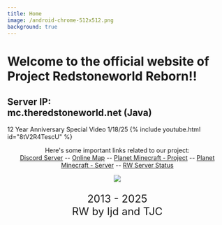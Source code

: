 ```yaml
---
title: Home
image: /android-chrome-512x512.png
background: true
---
```

<style type="text/css">
h1.title {
  text-align: center;
}
</style>

<h1 class="centered-header"> Welcome to the official website of Project Redstoneworld Reborn!!</h1>

<h2 class="centered-header"> Server IP:<br> mc.theredstoneworld.net (Java) </h2>

12 Year Anniversary Special Video 1/18/25
{% include youtube.html id="8tV2R4TescU" %} 

<p style="text-align:center;"> Here's some important links related to our project:<br>
<a href="https://discord.gg/G4UYpxy">Discord Server</a> -- <a href="http://map.theredstoneworld.net:7777/">Online Map</a> -- <a href="https://www.planetminecraft.com/project/the-redstone-theme-park/">Planet Minecraft - Project</a> -- <a href="https://www.planetminecraft.com/server/agent-ij-s-server/">Planet Minecraft - Server</a> -- <a href="https://status.theredstoneworld.net/">RW Server Status</a></p>



<p style="text-align:center;"><a href="https://discord.gg/G4UYpxy"><img src="https://discordapp.com/api/guilds/620746079155126292/widget.png?style=banner3"></a></p>

<p style="text-align:center; font-size:24px;"> 2013 - 2025<br>RW by Ijd and TJC </p>

